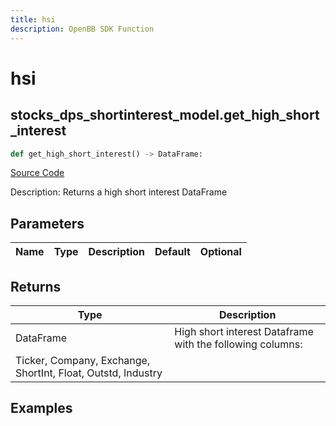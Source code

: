 ```yaml
---
title: hsi
description: OpenBB SDK Function
---
```


# hsi

## stocks_dps_shortinterest_model.get_high_short_interest

```python title='openbb_terminal/stocks/dark_pool_shorts/shortinterest_model.py'
def get_high_short_interest() -> DataFrame:
```
[Source Code](https://github.com/OpenBB-finance/OpenBBTerminal/tree/main/openbb_terminal/stocks/dark_pool_shorts/shortinterest_model.py#L18)

Description: Returns a high short interest DataFrame

## Parameters

| Name | Type | Description | Default | Optional |
| ---- | ---- | ----------- | ------- | -------- |

## Returns

| Type | Description |
| ---- | ----------- |
| DataFrame | High short interest Dataframe with the following columns:
Ticker, Company, Exchange, ShortInt, Float, Outstd, Industry |

## Examples

